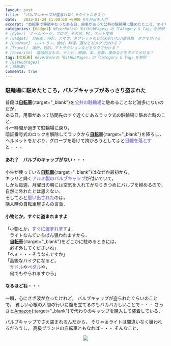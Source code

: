 ```yaml
---
layout: post
title:  "バルブキャップが盗まれた" #タイトルを入力
date:   2020-01-24 11:00:00 +0900 #年月日を入力
excerpt: "自転車で移動中だったある日，用事があって公共の駐輪場に駐めたところ，タイヤのバルブキャップが・・・" #home画面でタイトルの下に表示される短文を入力
categories: [Gadget] #EverNoteの「GitHubPages」の「Category & Tag」を参照
# [Cyber]　ホームページ，ブログ，その他，PC，ネット関係
# [Gadget]　自転車，時計，スマホ，タブレットなど気の利いた小道具類　タグで分ける
# [Gourmet]　レストラン，食材，料理，酒などをタグで分ける？
# [Travel]　場所，目的，アトラクションなどをタグで分ける？
# [Favorite]　趣味的なもの．テレビ，映画，本，音楽，美術などをタグで分ける？
tag: [自転車] #EverNoteの「GitHubPages」の「Category & Tag」を参照
# [GitHubPages]
# [自転車]
comments: true
---
```

### 駐輪場に駐めたところ，バルブキャップがあっさり盗まれた

普段は[**自転車**][riteway]{:target="_blank"}を<span style="color: #8d7edc;"><strong>公共の駐輪場</strong></span>に駐めることなど滅多にないのだが，  
ある日，用事があって訪問先のすぐ近くにあるラック式の駐輪場に駐めた時のこと．  
小一時間が過ぎて駐輪場に戻り，  
暗証番号式のロックを解除してラックから[**自転車**][riteway]{:target="_blank"}を降ろし，  
ヘルメットをかぶり，グローブを着けて跨がろうとしてふと<span style="color: #8d7edc;"><strong>目線を落とす</strong></span>と・・・

#### あれ？　バルブのキャップがない・・・

小生が使っている[**自転車**][riteway]{:target="_blank"}はなぜか最初から，  
キラリと輝く<span style="color: #8d7edc;"><strong>アルミ製のバルブキャップ</strong></span>が付いていて，  
しかも毎週，月曜日の朝には空気を入れてかなりきつめにバルブを締めるので，  
自然に外れたとは思えない．  
そしてふと<span style="color: #8d7edc;"><strong>思い出された</span></strong>のは，  
購入時の自転車屋さんの言葉．

#### 小物とか，すぐに盗まれますよ

「小物とか，<span style="color: #8d7edc;"><strong>すぐに盗まれます</span></strong>よ．  
　ライトなんていちばん狙われますから．  
　[**自転車**][riteway]{:target="_blank"}をどこかに駐めるときには，  
　必ず外してくださいね」  
「へぇ・・・そうなんですか」  
「高級なバイクになると，  
　<span style="color: #8d7edc;"><strong>サドル</span></strong>や<span style="color: #8d7edc;"><strong>ペダル</span></strong>や，  
　何でもやられますから」

#### なるほどね・・・

一瞬，心にさざ波が立ったけれど，
バルブキャップが盗られたぐらいのことで，
貧しい心根の人間の行いに腹を立てるのもバカバカしいことで・・・
さっさと[Amazon][amz]{:target="_blank"}で代わりのキャップを購入して装着している．

バルブキャップでさえ盗まれるんだから，
そりゃぁライトは間違いなく狙われるだろうし，
高級ブランドの自転車ともなれば・・・
そんなこと．

<div align="center">
<a href="https://www.amazon.co.jp/%E3%83%8E%E3%82%B0%E3%83%81-NOGUCHI-%E3%82%A2%E3%83%AB%E3%83%9F%E8%A3%BD%E3%83%90%E3%83%AB%E3%83%96%E3%82%AD%E3%83%A3%E3%83%83%E3%83%97-2%E5%80%8B%E5%85%A5%E3%82%8A-111573/dp/B014UGXK92/ref=as_li_ss_il?__mk_ja_JP=%E3%82%AB%E3%82%BF%E3%82%AB%E3%83%8A&crid=PNB146KRIHAX&dchild=1&keywords=%E3%83%90%E3%83%AB%E3%83%96%E3%82%AD%E3%83%A3%E3%83%83%E3%83%97+%E8%87%AA%E8%BB%A2%E8%BB%8A&qid=1579843489&sprefix=%E3%83%90%E3%83%AB%E3%83%96%E3%82%AD%E3%83%A3%E3%83%83%E3%83%97,aps,327&sr=8-5&linkCode=li2&tag=palibera-22&linkId=a7197b1b8233d1343f33ed5826977746&language=ja_JP" target="_blank"><img border="0" src="//ws-fe.amazon-adsystem.com/widgets/q?_encoding=UTF8&ASIN=B014UGXK92&Format=_SL160_&ID=AsinImage&MarketPlace=JP&ServiceVersion=20070822&WS=1&tag=palibera-22&language=ja_JP" ></a><img src="https://ir-jp.amazon-adsystem.com/e/ir?t=palibera-22&language=ja_JP&l=li2&o=9&a=B014UGXK92" width="1" height="1" border="0" alt="" style="border:none !important; margin:0px !important;" />
</div>

[amz]: https://amzn.to/2Gla0PS
[riteway]: https://www.riteway-jp.com/